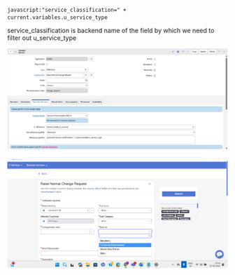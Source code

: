 `javascript:"service_classification=" + current.variables.u_service_type`

service_classification is backend name of the field by which we need to filter out  u_service_type


![alt text](image.png)


![alt text](image-1.png)